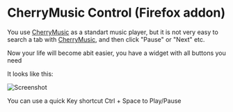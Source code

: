 CherryMusic Control (Firefox addon)
===============

You use [CherryMusic](http://www.fomori.org/cherrymusic/) as a standart music player, 
but it is not very easy to search a tab with [CherryMusic](http://www.fomori.org/cherrymusic/), and then click "Pause" or "Next" etc. 


Now your life will become abit easier, you have a widget with all buttons you need


It looks like this:

![Screenshot](http://sets88.com/static/media/uploads/images/cherrymusicctrl/cherrymusicctrl.png)


You can use a quick Key shortcut Ctrl + Space to Play/Pause
